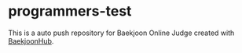 # programmers-test
This is a auto push repository for Baekjoon Online Judge created with [BaekjoonHub](https://github.com/BaekjoonHub/BaekjoonHub).
